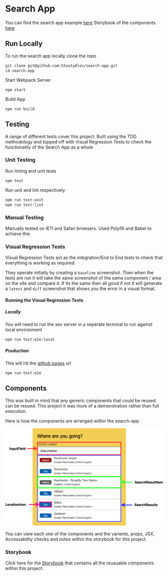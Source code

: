 # Search App

You can find the search app example [here](https://stoutyalex.github.io/search-app)
Storybook of the components [here](https://stoutyalex.github.io/search-app/storybook)

## Run Locally
To run the search app locally clone the repo
```
git clone git@github.com:StoutyAlex/search-app.git
cd search-app
```

Start Webpack Server
```
npm start
```

Build App
```
npm run build
```

## Testing
A range of different tests cover this project. Built using the TDD methodology and topped off with Visual Regression Tests to check the functionality of the Search App as a whole

### Unit Testing

Run linting and unit tests
```
npm test 
```
Run unit and lint respectively
```
npm run test:unit
npm run test:lint
```

### Manual Testing
Manually tested on IE11 and Safari browsers. Used Polyfill and Babel to achieve this

### Visual Regression Tests
Visual Regression Tests act as the integration/End to End tests to check that everything is working as required.

They operate initially by creating a `baseline` screenshot. Then when the tests are run it will take the same screenshot of the same component / area on the site and compare it. If its the same then all good if not it will generate a `latest` and `diff` screenshot that shows you the error in a visual format.

#### Running the Visual Regression Tests

##### Locally
You will need to run the sev server in a seperate terminal to run against local environment
```
npm run test:e2e:local
``` 

##### Production
This will hit the [github pages](https://stoutyalex.github.io/search-app) url
```
npm run test:e2e
```

## Components
This was built in mind that any generic components that could be reused can be resued. This project it was more of a demonstration rather than full execution.

Here is how the components are arranged within the search-app

![detailed-components](./docs/img/component-usage.png)

You can view each one of the components and the varients, props, JSX, Accessability checks and notes within the storybook for this project.

### Storybook

Click here for the [Storybook](https://stoutyalex.github.io/search-app/storybook) that contains all the reusuable components within this project.
